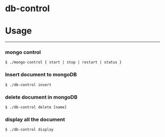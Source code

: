 # db-control


# Usage
----
### mongo control
```
$ ./mongo-control { start | stop | restart | status }
``` 

### Insert document to mongoDB
```
$ ./db-control insert
```

### delete document in mongoDB
```
$ ./db-control delete [name]
```

### display all the document
```
$ ./db-control display
```




